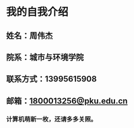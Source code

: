 # 我的自我介绍
## 姓名：周伟杰
## 院系：城市与环境学院
## 联系方式：13995615908
## 邮箱：1800013256@pku.edu.cn


### 计算机萌新一枚，还请多多关照。

